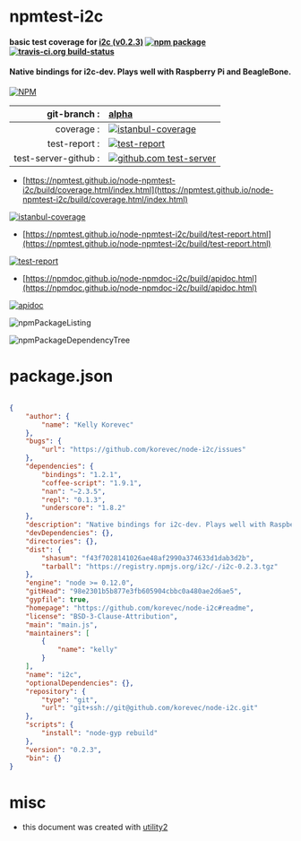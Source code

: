 # npmtest-i2c

#### basic test coverage for  [i2c (v0.2.3)](https://github.com/korevec/node-i2c#readme)  [![npm package](https://img.shields.io/npm/v/npmtest-i2c.svg?style=flat-square)](https://www.npmjs.org/package/npmtest-i2c) [![travis-ci.org build-status](https://api.travis-ci.org/npmtest/node-npmtest-i2c.svg)](https://travis-ci.org/npmtest/node-npmtest-i2c)

#### Native bindings for i2c-dev. Plays well with Raspberry Pi and BeagleBone.

[![NPM](https://nodei.co/npm/i2c.png?downloads=true&downloadRank=true&stars=true)](https://www.npmjs.com/package/i2c)

| git-branch : | [alpha](https://github.com/npmtest/node-npmtest-i2c/tree/alpha)|
|--:|:--|
| coverage : | [![istanbul-coverage](https://npmtest.github.io/node-npmtest-i2c/build/coverage.badge.svg)](https://npmtest.github.io/node-npmtest-i2c/build/coverage.html/index.html)|
| test-report : | [![test-report](https://npmtest.github.io/node-npmtest-i2c/build/test-report.badge.svg)](https://npmtest.github.io/node-npmtest-i2c/build/test-report.html)|
| test-server-github : | [![github.com test-server](https://npmtest.github.io/node-npmtest-i2c/GitHub-Mark-32px.png)](https://npmtest.github.io/node-npmtest-i2c/build/app/index.html) | | build-artifacts : | [![build-artifacts](https://npmtest.github.io/node-npmtest-i2c/glyphicons_144_folder_open.png)](https://github.com/npmtest/node-npmtest-i2c/tree/gh-pages/build)|

- [https://npmtest.github.io/node-npmtest-i2c/build/coverage.html/index.html](https://npmtest.github.io/node-npmtest-i2c/build/coverage.html/index.html)

[![istanbul-coverage](https://npmtest.github.io/node-npmtest-i2c/build/screenCapture.buildCi.browser.%252Ftmp%252Fbuild%252Fcoverage.lib.html.png)](https://npmtest.github.io/node-npmtest-i2c/build/coverage.html/index.html)

- [https://npmtest.github.io/node-npmtest-i2c/build/test-report.html](https://npmtest.github.io/node-npmtest-i2c/build/test-report.html)

[![test-report](https://npmtest.github.io/node-npmtest-i2c/build/screenCapture.buildCi.browser.%252Ftmp%252Fbuild%252Ftest-report.html.png)](https://npmtest.github.io/node-npmtest-i2c/build/test-report.html)

- [https://npmdoc.github.io/node-npmdoc-i2c/build/apidoc.html](https://npmdoc.github.io/node-npmdoc-i2c/build/apidoc.html)

[![apidoc](https://npmdoc.github.io/node-npmdoc-i2c/build/screenCapture.buildCi.browser.%252Ftmp%252Fbuild%252Fapidoc.html.png)](https://npmdoc.github.io/node-npmdoc-i2c/build/apidoc.html)

![npmPackageListing](https://npmtest.github.io/node-npmtest-i2c/build/screenCapture.npmPackageListing.svg)

![npmPackageDependencyTree](https://npmtest.github.io/node-npmtest-i2c/build/screenCapture.npmPackageDependencyTree.svg)



# package.json

```json

{
    "author": {
        "name": "Kelly Korevec"
    },
    "bugs": {
        "url": "https://github.com/korevec/node-i2c/issues"
    },
    "dependencies": {
        "bindings": "1.2.1",
        "coffee-script": "1.9.1",
        "nan": "~2.3.5",
        "repl": "0.1.3",
        "underscore": "1.8.2"
    },
    "description": "Native bindings for i2c-dev. Plays well with Raspberry Pi and BeagleBone.",
    "devDependencies": {},
    "directories": {},
    "dist": {
        "shasum": "f43f7028141026ae48af2990a374633d1dab3d2b",
        "tarball": "https://registry.npmjs.org/i2c/-/i2c-0.2.3.tgz"
    },
    "engine": "node >= 0.12.0",
    "gitHead": "98e2301b5b877e3fb605904cbbc0a480ae2d6ae5",
    "gypfile": true,
    "homepage": "https://github.com/korevec/node-i2c#readme",
    "license": "BSD-3-Clause-Attribution",
    "main": "main.js",
    "maintainers": [
        {
            "name": "kelly"
        }
    ],
    "name": "i2c",
    "optionalDependencies": {},
    "repository": {
        "type": "git",
        "url": "git+ssh://git@github.com/korevec/node-i2c.git"
    },
    "scripts": {
        "install": "node-gyp rebuild"
    },
    "version": "0.2.3",
    "bin": {}
}
```



# misc
- this document was created with [utility2](https://github.com/kaizhu256/node-utility2)
